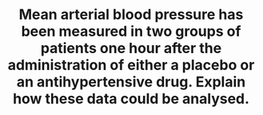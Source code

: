 ---
title: "Mean arterial blood pressure has been measured in two groups of patients one hour after the administration of either a placebo or an antihypertensive drug.  Explain how these data could be analysed."
entityType: SAQ
exam: PEX
college: ANZCA
year: 2009
sitting: B
question: 08
passRate: 35
EC_expectedDomains:
- "This question examined basic knowledge regarding the ways in which data from two groups of subjects is evaluated and then compared using statistical testing."
- "The question required that candidates apply their knowledge"
- "a) Discussions regarding the determination of a hypothesis and its relation to the aim of the research: to disprove the null hypothesis (of no difference between groups)which indicates that the medication may influence blood pressure in a significant way."
- "b) Detailed characterization of the data into numerical, ratio, discrete or continuous depending on how it was measured, its distribution and ways of analysing the data if its distribution were not clear on first evaluation."
- "c) Attempts to identify study and data characteristics in the best way possible to select most accurate test to evaluate hypothesis."
- "d) Finally the tests which could be used to evaluate the data as well as their specific characteristics : Students –T for parametric, Mann Whitney U and Wilcoxon signed ranks for non-parametric."
- "e) A brief description of the way the test was evaluated and the conclusions drawn from the result."
EC_extraCredit:
- "Marks were also given if candidates discussed other ways of organising data to allow evaluation by other types of statistical tests e.g. categorical by conversion of blood pressure measurements into discreet categories"
- "Note that all such information was not given with the blood pressure readings allowing candidates to discuss different contingencies and different tests which may be used. Mentioning characteristics such as independent measurement, normal distribution, similarity of variances, number of observations etc."
- "f) The creation of and use of confidence intervals to indicate clinical significance."
EC_errorsCommon:
- "The most common mistakes involved misinterpretation of the question with detailed discussion of conduct of randomized controlled trials, power analysis, and use of contingency tables to determine specificity and sensitivity."
- "Lack of application of knowledge to the specific example of the blood pressure readings was also a common characteristic of many answers."
---